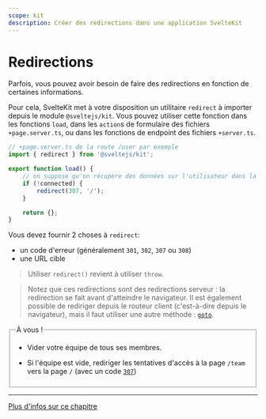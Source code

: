 ```yaml
---
scope: kit
description: Créer des redirections dans une application SvelteKit
---
```


# Redirections

Parfois, vous pouvez avoir besoin de faire des redirections en fonction de certaines informations.

Pour cela, SvelteKit met à votre disposition un utilitaire `redirect` à importer depuis le module
`@sveltejs/kit`. Vous pouvez utiliser cette fonction dans les fonctions `load`, dans les `action`s
de formulaire des fichiers `+page.server.ts`, ou dans les fonctions de endpoint des fichiers
`+server.ts`.

```ts
// +page.server.ts de la route /user par exemple
import { redirect } from '@sveltejs/kit';

export function load() {
	// on suppose qu'on récupère des données sur l'utilisateur dans la variable `connected`
	if (!connected) {
		redirect(307, '/');
	}

	return {};
}
```

Vous devez fournir 2 choses à `redirect`:

- un code d'erreur (généralement `301`, `302`, `307` ou `308`)
- une URL cible

> Utiliser `redirect()` revient à utiliser `throw`.

> Notez que ces redirections sont des redirections serveur : la redirection se fait avant
> d'atteindre le navigateur. Il est également possible de rediriger depuis le routeur client
> (c'est-à-dire depuis le navigateur), mais il faut utiliser une autre méthode :
> [`goto`](https://kit.svelte.dev/docs/modules#$app-navigation-goto).

<fieldset class='task'>
<legend>À vous !</legend>

- Vider votre équipe de tous ses membres.

- Si l'équipe est vide, rediriger les tentatives d'accès à la page `/team` vers la page `/` (avec un
  code [`307`](https://developer.mozilla.org/fr/docs/Web/HTTP/Status/307))

</fieldset>

---

[Plus d'infos sur ce chapitre](https://kit.svelte.dev/docs/load#redirects)
